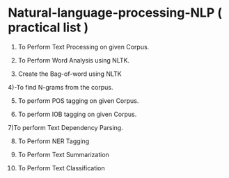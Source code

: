 # Natural-language-processing-NLP ( practical list )

1) To Perform Text Processing on given Corpus.

2) To Perform Word Analysis using NLTK.

3) Create the Bag-of-word using NLTK

4)-To find N-grams from the corpus.

5) To perform POS tagging on given Corpus.

6) To perform IOB tagging on given Corpus.

7)To perform Text Dependency Parsing.

8) To Perform NER Tagging

9) To Perform Text Summarization

10) To Perform Text Classification 
